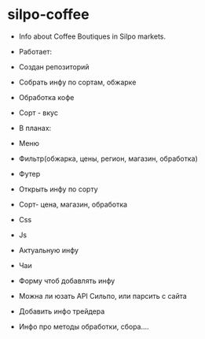 # silpo-coffee
* Info about Coffee Boutiques in Silpo markets.


*   Работает:
* Создан репозиторий
* Собрать инфу  по сортам, обжарке
* Обработка кофе 
* Сорт - вкус 


*   В планах:
* Меню
* Фильтр(обжарка, цены, регион, магазин, обработка) 
* Футер
* Открыть инфу по сорту
* Сорт- цена, магазин, обработка
* Css
* Js
* Актуальную инфу
* Чаи
* Форму чтоб добавлять инфу
* Можна ли юзать API Сильпо, или парсить с сайта
* Добавить инфо трейдера
* Инфо про методы обработки, сбора.... 



